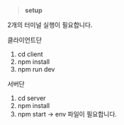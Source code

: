 
> **setup**

2개의 터미널 실행이 필요합니다.

클라이언트단
1. cd client
2. npm install
3. npm run dev

서버단
1. cd server
2. npm install
3. npm start
-> env 파일이 필요합니다.
